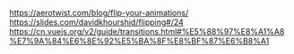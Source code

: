 https://aerotwist.com/blog/flip-your-animations/
https://slides.com/davidkhourshid/flipping#/24
https://cn.vuejs.org/v2/guide/transitions.html#%E5%88%97%E8%A1%A8%E7%9A%84%E6%8E%92%E5%BA%8F%E8%BF%87%E6%B8%A1